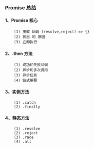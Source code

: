 ### Promise 总结

#### 1、Promise 核心
```
    (1) 接收 回调 (resolve,reject) => {}
    (2) 状态 和 原因
    (3) 立即执行
```

#### 2、.then 方法
```
    (1) 成功和失败回调
    (2) 异步和多次调用
    (3) 异步任务
    (4) 链式编程
```

#### 3、实例方法
```
    (1) .catch
    (2) .finally
```

#### 4、静态方法
```
    (1) .resolve
    (2) .reject
    (3) .race
    (4) .all
```